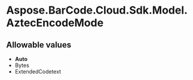 # Aspose.BarCode.Cloud.Sdk.Model.AztecEncodeMode

## Allowable values

* **Auto**
* Bytes
* ExtendedCodetext
